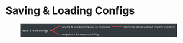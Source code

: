 # Saving & Loading Configs

<figure><img src="../.gitbook/assets/image (24).png" alt=""><figcaption></figcaption></figure>
